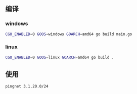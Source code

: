 
## 编译
### windows
```bash
CGO_ENABLED=0 GOOS=windows GOARCH=amd64 go build main.go
```
### linux
```bash
CGO_ENABLED=0 GOOS=linux GOARCH=amd64 go build .
```

## 使用
```bash
pingnet 3.1.20.0/24
```